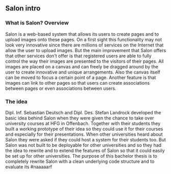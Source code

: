 ## Salon intro

### What is Salon? Overview
Salon is a web-based system that allows its users to create pages and to upload images onto these pages. On a first sight this functionality may not look very innovative since there are millions of services on the Internet that allow the user to upload images. But the main improvement that Salon offers that other services don't offer is that registered users are able to fully control the way their images are presented to the visitors of their pages. All images are placed on a canvas and can freely be dragged around by the user to create innovative and unique arrangements. Also the canvas itself can be moved to focus a certain point of a page. Another feature is that images can link to other pages so that users can create associations between pages or even associations between users.

### The idea
Dipl. Inf. Sebastian Deutsch and Dipl. Des. Stefan Landrock developed the basic idea behind Salon when they were given the chance to take over university courses at HFG in Offenbach. Together with their students they built a working prototype of their idea so they could use it for their courses and especially for their presentations. When other universities heard about Salon they were asked if they could host a system for their students too. But Salon was not built to be deployable for other universities and so they had the idea to rewrite and to extend the features of Salon so that it could easily be set up for other universities. 
The purpose of this bachelor thesis is to completely rewrite Salon with a clean underlying code structure and to evaluate its #naaaaarf